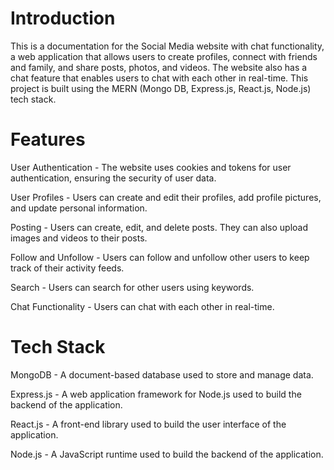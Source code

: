 # Introduction
This is a documentation for the Social Media website with chat functionality, a web application that allows users to create profiles, connect with friends and family, and share posts, photos, and videos. The website also has a chat feature that enables users to chat with each other in real-time. This project is built using the MERN (Mongo DB, Express.js, React.js, Node.js) tech stack.

# Features
User Authentication - The website uses cookies and tokens for user authentication, ensuring the security of user data.

User Profiles - Users can create and edit their profiles, add profile pictures, and update personal information.

Posting - Users can create, edit, and delete posts. They can also upload images and videos to their posts.

Follow and Unfollow - Users can follow and unfollow other users to keep track of their activity feeds.

Search - Users can search for other users using keywords.

Chat Functionality - Users can chat with each other in real-time.

# Tech Stack
MongoDB - A document-based database used to store and manage data.

Express.js - A web application framework for Node.js used to build the backend of the application.

React.js - A front-end library used to build the user interface of the application.

Node.js - A JavaScript runtime used to build the backend of the application.
